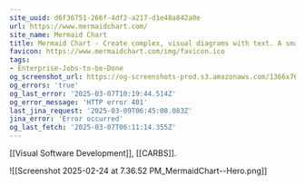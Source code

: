```yaml
---
site_uuid: d6f36751-266f-4df2-a217-d1e48a842a0e
url: https://www.mermaidchart.com/
site_name: Mermaid Chart
title: Mermaid Chart - Create complex, visual diagrams with text. A smarter way of creating diagrams.
favicon: https://www.mermaidchart.com/img/favicon.ico
tags:
- Enterprise-Jobs-to-be-Done
og_screenshot_url: https://og-screenshots-prod.s3.amazonaws.com/1366x768/80/false/1783984c991045b11ebcece0f423b559f7644489fa8a99052ad8cda44fedd82e.jpeg
og_errors: 'true'
og_last_error: '2025-03-07T10:19:44.514Z'
og_error_message: 'HTTP error 401'
last_jina_request: '2025-03-09T06:45:08.083Z'
jina_error: 'Error occurred'
og_last_fetch: '2025-03-07T06:11:14.355Z'
---
```

[[Visual Software Development]], [[CARBS]].

![[Screenshot 2025-02-24 at 7.36.52 PM_MermaidChart--Hero.png]]
